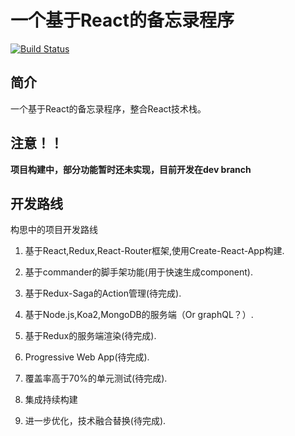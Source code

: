 # 一个基于React的备忘录程序 

[![Build Status](https://travis-ci.org/Dead-Blue/memo.svg?branch=master)](https://travis-ci.org/Dead-Blue/memo)

## 简介

一个基于React的备忘录程序，整合React技术栈。

## 注意！！

**项目构建中，部分功能暂时还未实现，目前开发在dev branch**

## 开发路线

构思中的项目开发路线

1. 基于React,Redux,React-Router框架,使用Create-React-App构建.

2. 基于commander的脚手架功能(用于快速生成component).

3. 基于Redux-Saga的Action管理(待完成).

4. 基于Node.js,Koa2,MongoDB的服务端（Or graphQL？）.

5. 基于Redux的服务端渲染(待完成).

6. Progressive Web App(待完成).

7. 覆盖率高于70%的单元测试(待完成).

8. 集成持续构建

9. 进一步优化，技术融合替换(待完成).



